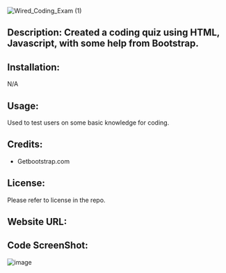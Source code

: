 
![Wired_Coding_Exam (1)](https://github.com/EvanRC/Wired-Code-Exam/assets/124648885/f64143ad-06b3-461f-b3ec-d01008142a11)

## Description: Created a coding quiz using HTML, Javascript, with some help from Bootstrap.

## Installation:
N/A

## Usage:
Used to test users on some basic knowledge for coding.

## Credits:
- Getbootstrap.com

## License:
Please refer to license in the repo.

## Website URL:


## Code ScreenShot:
![image](https://github.com/EvanRC/Wired-Code-Exam/assets/124648885/b6b29376-48c8-425e-9008-3fe4ff9c307e)
